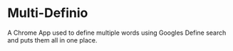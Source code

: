Multi-Definio
=============

A Chrome App used to define multiple words using Googles Define search and puts them all in one place.
